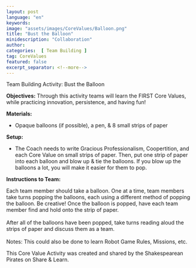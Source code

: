 ```yaml
---
layout: post
language: "en"
keywords:
image: "assets/images/CoreValues/Balloon.png"
title: "Bust the Balloon"
minidescription: "Collaboration"
author:
categories:  [ Team Building ]
tag: CoreValues
featured: false
excerpt_separator: <!--more-->
---
```


Team Building Activity: Bust the Balloon<br>
<!--more-->

<b>Objectives:</b>
Through this activity teams will learn the FIRST Core Values, while practicing innovation, persistence, and having fun!

<b>Materials:</b>
- Opaque balloons (if possible), a pen, & 8 small strips of paper


<b>Setup:</b>
- The Coach needs to write Gracious Professionalism, Coopertition, and each Core Value on small strips of paper.  Then, put one strip of paper into each balloon and blow up & tie the balloons.   If you blow up the balloons a lot, you will make it easier for them to pop.   



<b>Instructions to Team:</b>

Each team member should take a balloon.  One at a time, team members take turns popping the balloons, each using a different method of popping the balloon.  Be creative!  Once the balloon is popped, have each team member find and hold onto the strip of paper.
<br><br>
After all of the balloons have been popped, take turns reading aloud the strips of paper and discuss them as a team.
<br><br>
Notes: This could also be done to learn Robot Game Rules, Missions, etc.

This Core Value Activity was created and shared by the Shakespearean Pirates on Share & Learn.
